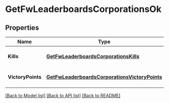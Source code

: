 # GetFwLeaderboardsCorporationsOk

## Properties
Name | Type | Description | Notes
------------ | ------------- | ------------- | -------------
**Kills** | [**GetFwLeaderboardsCorporationsKills**](get_fw_leaderboards_corporations_kills.md) |  | [optional] [default to null]
**VictoryPoints** | [**GetFwLeaderboardsCorporationsVictoryPoints**](get_fw_leaderboards_corporations_victory_points.md) |  | [optional] [default to null]

[[Back to Model list]](../README.md#documentation-for-models) [[Back to API list]](../README.md#documentation-for-api-endpoints) [[Back to README]](../README.md)



